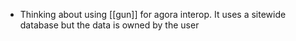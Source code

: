 - Thinking about using [[gun]] for agora interop. It uses a sitewide database but the data is owned by the user